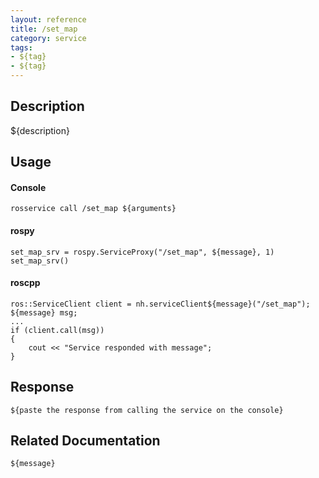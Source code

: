 ```yaml
---
layout: reference
title: /set_map
category: service
tags: 
- ${tag} 
- ${tag}
---
```


## Description
${description}

## Usage
#### Console
```
rosservice call /set_map ${arguments}
```

#### rospy
```
set_map_srv = rospy.ServiceProxy("/set_map", ${message}, 1)
set_map_srv()
```

#### roscpp
```
ros::ServiceClient client = nh.serviceClient${message}("/set_map");
${message} msg;
...
if (client.call(msg))
{
    cout << "Service responded with message";
}
```

## Response
```
${paste the response from calling the service on the console}
```

## Related Documentation
``${message}``  
